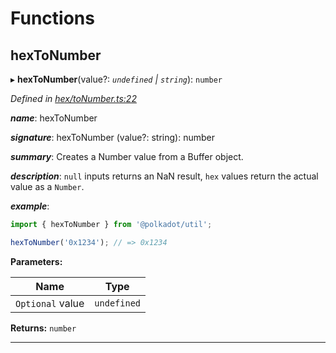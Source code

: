 

# Functions

<a id="hextonumber"></a>

##  hexToNumber

▸ **hexToNumber**(value?: *`undefined` | `string`*): `number`

*Defined in [hex/toNumber.ts:22](https://github.com/polkadot-js/common/blob/06cc692/packages/util/src/hex/toNumber.ts#L22)*

*__name__*: hexToNumber

*__signature__*: hexToNumber (value?: string): number

*__summary__*: Creates a Number value from a Buffer object.

*__description__*: `null` inputs returns an NaN result, `hex` values return the actual value as a `Number`.

*__example__*:   

```javascript
import { hexToNumber } from '@polkadot/util';

hexToNumber('0x1234'); // => 0x1234
```

**Parameters:**

| Name | Type |
| ------ | ------ |
| `Optional` value | `undefined` | `string` |

**Returns:** `number`

___

